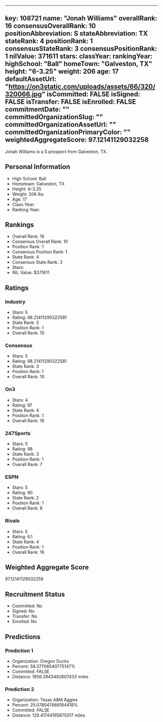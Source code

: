 ---
  key: 108721
  name: "Jonah Williams"
  overallRank: 16
  consensusOverallRank: 10
  positionAbbreviation: S
  stateAbbreviation: TX
  stateRank: 4
  positionRank: 1
  consensusStateRank: 3
  consensusPositionRank: 1
  nilValue: 371611
  stars: 
  classYear: 
  rankingYear: 
  highSchool: "Ball"
  homeTown: "Galveston, TX"
  height: "6-3.25"
  weight: 206
  age: 17
  defaultAssetUrl: "https://on3static.com/uploads/assets/66/320/320066.jpg"
  isCommitted: FALSE
  isSigned: FALSE
  isTransfer: FALSE
  isEnrolled: FALSE
  commitmentDate: ""
  committedOrganizationSlug: ""
  committedOrganizationAssetUrl: ""
  committedOrganizationPrimaryColor: ""
  weightedAggregateScore: 97.12141129032258
  ---
  
  Jonah Williams is a S prospect from Galveston, TX.
  
  ## Personal Information
  - High School: Ball
  - Hometown: Galveston, TX
  - Height: 6-3.25
  - Weight: 206 lbs
  - Age: 17
  - Class Year: 
  - Ranking Year: 
  
  ## Rankings
  - Overall Rank: 16
  - Consensus Overall Rank: 10
  - Position Rank: 1
  - Consensus Position Rank: 1
  - State Rank: 4
  - Consensus State Rank: 3
  - Stars: 
  - NIL Value: $371611
  
  ## Ratings
  
  ### Industry
  - Stars: 5
  - Rating: 98.21411290322581
  - State Rank: 3
  - Position Rank: 1
  - Overall Rank: 10
  
  ### Consensus
  - Stars: 5
  - Rating: 98.21411290322581
  - State Rank: 3
  - Position Rank: 1
  - Overall Rank: 10
  
  ### On3
  - Stars: 4
  - Rating: 97
  - State Rank: 4
  - Position Rank: 1
  - Overall Rank: 16
  
  ### 247Sports
  - Stars: 5
  - Rating: 98
  - State Rank: 3
  - Position Rank: 1
  - Overall Rank: 7
  
  ### ESPN
  - Stars: 5
  - Rating: 90
  - State Rank: 2
  - Position Rank: 1
  - Overall Rank: 8
  
  ### Rivals
  - Stars: 5
  - Rating: 6.1
  - State Rank: 4
  - Position Rank: 1
  - Overall Rank: 16
  
  ## Weighted Aggregate Score
  97.12141129032258
  
  ## Recruitment Status
  - Committed: No
  - Signed: No
  - Transfer: No
  - Enrolled: No
  
  
  
  ## Predictions
  
  ### Prediction 1
  - Organization: Oregon Ducks
  - Percent: 56.37706540775147%
  - Committed: FALSE
  - Distance: 1856.2943492607433 miles
  
  ### Prediction 2
  - Organization: Texas A&M Aggies
  - Percent: 25.078047666184418%
  - Committed: FALSE
  - Distance: 129.41744195875017 miles
  